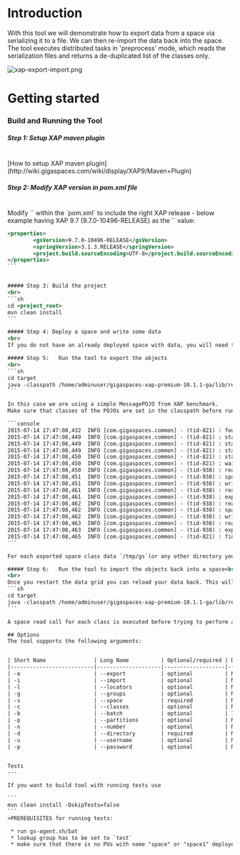 # Introduction

With this tool we will demonstrate how to export data from a space via serializing it to a file. We can then re-import the data back into the space. The tool executes distributed tasks in 'preprocess' mode, which reads the serialization files and returns a de-duplicated list of the classes only.

![xap-export-import.png](http://docs.gigaspaces.com/attachment_files/import-export-tool.jpg)

# Getting started

### Build and Running the Tool

##### Step 1: Setup XAP maven plugin
<br>
[How to setup XAP maven plugin](http://wiki.gigaspaces.com/wiki/display/XAP9/Maven+Plugin)

##### Step 2: Modify XAP version in pom.xml file
<br>
Modify `<gsVersion>` within the `pom.xml` to include the right XAP release - below example having XAP 9.7 (9.7.0-10496-RELEASE) as the `<gsVersion>` value:

````xml
<properties>
        <gsVersion>9.7.0-10496-RELEASE</gsVersion>
        <springVersion>3.1.3.RELEASE</springVersion>
        <project.build.sourceEncoding>UTF-8</project.build.sourceEncoding>
</properties>
```


##### Step 3: Build the project
<br>
```sh
cd <project_root>
mvn clean install
```

##### Step 4: Deploy a space and write some data
<br>
If you do not have an already deployed space with data, you will need to deploy a new space and write some dummy data to it.

##### Step 5:	Run the tool to export the objects
<br>
```sh
cd target
java -classpath /home/adminuser/gigaspaces-xap-premium-10.1.1-ga/lib/required/*:/home/adminuser/gigaspaces-xap-premium-10.1.1-ga/lib/platform/benchmark/*:export-import-1.0-SNAPSHOT.jar:../lib/* com.gigaspaces.tools.importexport.SpaceDataImportExportMain -e -n 2 -s space -l 127.0.0.1 -d /tmp/gs
```

In this case we are using a simple MessagePOJO from XAP benchmark.
Make sure that classes of the POJOs are set in the classpath before running.

```console
2015-07-14 17:47:08,432  INFO [com.gigaspaces.common] - (tid-821) : found 1 classes
2015-07-14 17:47:08,449  INFO [com.gigaspaces.common] - (tid-821) : starting export to file /tmp/gs/com.j_spaces.examples.benchmark.messages.MessagePOJO.1.1.ser.gz
2015-07-14 17:47:08,449  INFO [com.gigaspaces.common] - (tid-821) : starting export thread for com.j_spaces.examples.benchmark.messages.MessagePOJO
2015-07-14 17:47:08,449  INFO [com.gigaspaces.common] - (tid-821) : starting export to file /tmp/gs/com.j_spaces.examples.benchmark.messages.MessagePOJO.1.2.ser.gz
2015-07-14 17:47:08,450  INFO [com.gigaspaces.common] - (tid-821) : starting export thread for com.j_spaces.examples.benchmark.messages.MessagePOJO
2015-07-14 17:47:08,450  INFO [com.gigaspaces.common] - (tid-821) : waiting for 2 import operations to complete-complete
2015-07-14 17:47:08,450  INFO [com.gigaspaces.common] - (tid-938) : reading space class : com.j_spaces.examples.benchmark.messages.MessagePOJO
2015-07-14 17:47:08,451  INFO [com.gigaspaces.common] - (tid-938) : space partition contains 5000 objects
2015-07-14 17:47:08,451  INFO [com.gigaspaces.common] - (tid-938) : writing to file : /tmp/gs/com.j_spaces.examples.benchmark.messages.MessagePOJO.1.1.ser.gz
2015-07-14 17:47:08,461  INFO [com.gigaspaces.common] - (tid-938) : read 5000 objects from space partition
2015-07-14 17:47:08,461  INFO [com.gigaspaces.common] - (tid-938) : export operation took 24 millis
2015-07-14 17:47:08,462  INFO [com.gigaspaces.common] - (tid-938) : reading space class : com.j_spaces.examples.benchmark.messages.MessagePOJO
2015-07-14 17:47:08,462  INFO [com.gigaspaces.common] - (tid-938) : space partition contains 5000 objects
2015-07-14 17:47:08,462  INFO [com.gigaspaces.common] - (tid-938) : writing to file : /tmp/gs/com.j_spaces.examples.benchmark.messages.MessagePOJO.1.2.ser.gz
2015-07-14 17:47:08,463  INFO [com.gigaspaces.common] - (tid-938) : read 5000 objects from space partition
2015-07-14 17:47:08,463  INFO [com.gigaspaces.common] - (tid-938) : export operation took 22 millis
2015-07-14 17:47:08,465  INFO [com.gigaspaces.common] - (tid-821) : finished writing 1 classes
```

For each exported space class data `/tmp/gs`(or any other directory you specify) will have the `n` zip files(n - number of partitions in the target grid) with the class instances content.

##### Step 6:	Run the tool to import the objects back into a space<br/>
<br>
Once you restart the data grid you can reload your data back. This will reload the data from the zip files into the space:
```sh
cd target
java -classpath /home/adminuser/gigaspaces-xap-premium-10.1.1-ga/lib/required/*:/home/adminuser/gigaspaces-xap-premium-10.1.1-ga/lib/platform/benchmark/*:export-import-1.0-SNAPSHOT.jar:../lib/* com.gigaspaces.tools.importexport.SpaceDataImportExportMain -i -s space -l 127.0.0.1 -d /tmp/gs
```

A space read call for each class is executed before trying to perform any import.

## Options
The tool supports the following arguments:


| Short Name               | Long Name          | Optional/required | Default value                        | Description|
|--------------------------|--------------------|-------------------|--------------------------------------|-------------------------------------------------------------------------------------------------------------------------------------|
| -e                       | --export           | optional          | NA                                   | Performs space class export                                                                                                                                                |
| -i                       | --import           | optional          | NA                                   | Performs space class import                                                                                                                                                |
| -l                       | --locators         | optional          | NA                                   | Comma separated list of lookup locators (ex. 127.0.0.1:4174,192.168.1.100).                                                                                                |
| -g                       | --groups           | optional          | NA                                   | Comma separated list of lookup groups (ex. skyler,xap97).                                                                                                                  |
| -s                       | --space            | required          | NA                                   | The name of the space                                                                                                                                                      | 
| -c                       | --classes          | optional          | NA                                   | The classes whose objects to import/export - comma separated                                                                                                               |
| -b                       | --batch            | optional          | 1000                                 | The batch size                                                                                                                                                             |
| -p                       | --partitions       | optional          | NA                                   | The partition(s) to restore - comma separated                                                                                                                              |
| -n                       | --number           | optional          | NA                                   | Number of partitions to export. Fro instance: now space has 4 partitions, but you wanto export all the data to space with 3 partitions, then "-n 3" has to be specified    |
| -d                       | --directory        | required          | NA                                   | Read-from/write-to directory                                                                                                                                               |
| -u                       | --username         | optional          | NA                                   | The username when connecting to a secured space.                                                                                                                           |
| -p                       | --password         | optional          | NA                                   | The password when connecting to a secured space.                                                                                                                           |


Tests
---

If you want to build tool with running tests use 

```
mvn clean install -DskipTests=false
```
>PREREQUISITES for running tests:

 * run gs-agent.sh/bat
 * lookup group has to be set to `test`
 * make sure that there is no PUs with name "space" or "space1" deployed already